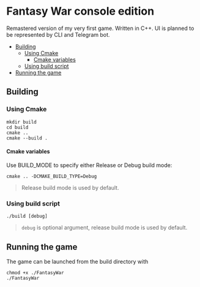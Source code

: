 # Fantasy War console edition
Remastered version of my very first game.
Written in C++. UI is planned to be represented by CLI and Telegram bot.

- [Building](#Building)
  - [Using Cmake](#Using-Cmake)
    - [Cmake variables](#Cmake-variables)
  - [Using build script](#Using-build-script)
- [Running the game](#Running-the-game)

## Building

### Using Cmake
```
mkdir build
cd build
cmake ..
cmake --build .
```

#### Cmake variables
Use BUILD_MODE to specify either Release or Debug build mode:
```
cmake .. -DCMAKE_BUILD_TYPE=Debug
```
> Release build mode is used by default.

### Using build script
```
./build [debug]
```
> `debug` is optional argument, release build mode is used by default.

## Running the game
The game can be launched from the build directory with
```
chmod +x ./FantasyWar
./FantasyWar
```
